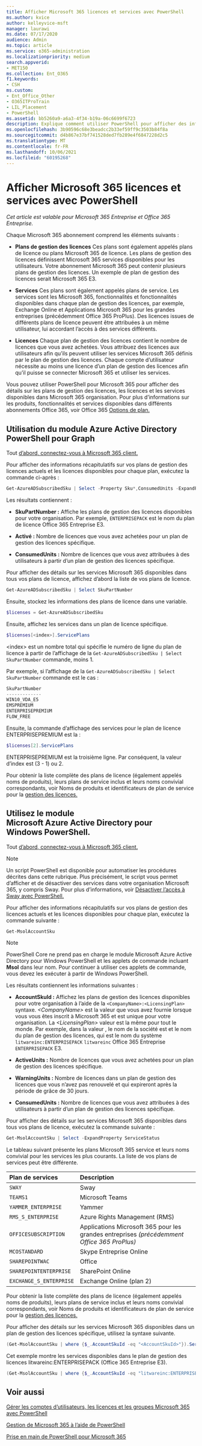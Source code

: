 ```yaml
---
title: Afficher Microsoft 365 licences et services avec PowerShell
ms.author: kvice
author: kelleyvice-msft
manager: laurawi
ms.date: 07/17/2020
audience: Admin
ms.topic: article
ms.service: o365-administration
ms.localizationpriority: medium
search.appverid:
- MET150
ms.collection: Ent_O365
f1.keywords:
- CSH
ms.custom:
- Ent_Office_Other
- O365ITProTrain
- LIL_Placement
- PowerShell
ms.assetid: bb5260a9-a6a3-4f34-b19a-06c6699f6723
description: Explique comment utiliser PowerShell pour afficher des informations sur les plans de gestion des licences, les services et les licences disponibles dans Microsoft 365 organisation.
ms.openlocfilehash: 3b90596c68e3beadcc2b33ef59ff9c3503b84f8a
ms.sourcegitcommit: d4b867e37bf741528ded7fb289e4f6847228d2c5
ms.translationtype: MT
ms.contentlocale: fr-FR
ms.lasthandoff: 10/06/2021
ms.locfileid: "60195268"
---
```

# <a name="view-microsoft-365-licenses-and-services-with-powershell"></a>Afficher Microsoft 365 licences et services avec PowerShell

*Cet article est valable pour Microsoft 365 Entreprise et Office 365 Entreprise.*

Chaque Microsoft 365 abonnement comprend les éléments suivants :

- **Plans de gestion des licences** Ces plans sont également appelés plans de licence ou plans Microsoft 365 de licence. Les plans de gestion des licences définissent Microsoft 365 services disponibles pour les utilisateurs. Votre abonnement Microsoft 365 peut contenir plusieurs plans de gestion des licences. Un exemple de plan de gestion des licences serait Microsoft 365 E3.
    
- **Services** Ces plans sont également appelés plans de service. Les services sont les Microsoft 365, fonctionnalités et fonctionnalités disponibles dans chaque plan de gestion des licences, par exemple, Exchange Online et Applications Microsoft 365 pour les grandes entreprises (précédemment Office 365 ProPlus). Des licences issues de différents plans de licence peuvent être attribuées à un même utilisateur, lui accordant l’accès à des services différents.
    
- **Licences** Chaque plan de gestion des licences contient le nombre de licences que vous avez achetées. Vous attribuez des licences aux utilisateurs afin qu’ils peuvent utiliser les services Microsoft 365 définis par le plan de gestion des licences. Chaque compte d’utilisateur nécessite au moins une licence d’un plan de gestion des licences afin qu’il puisse se connecter Microsoft 365 et utiliser les services.
    
Vous pouvez utiliser PowerShell pour Microsoft 365 pour afficher des détails sur les plans de gestion des licences, les licences et les services disponibles dans Microsoft 365 organisation. Pour plus d’informations sur les produits, fonctionnalités et services disponibles dans différents abonnements Office 365, voir Office 365 [Options de plan.](/office365/servicedescriptions/office-365-platform-service-description/office-365-plan-options)


## <a name="use-the-azure-active-directory-powershell-for-graph-module"></a>Utilisation du module Azure Active Directory PowerShell pour Graph

Tout [d’abord, connectez-vous à Microsoft 365 client.](connect-to-microsoft-365-powershell.md#connect-with-the-azure-active-directory-powershell-for-graph-module)
  
Pour afficher des informations récapitulatifs sur vos plans de gestion des licences actuels et les licences disponibles pour chaque plan, exécutez la commande ci-après :
  
```powershell
Get-AzureADSubscribedSku | Select -Property Sku*,ConsumedUnits -ExpandProperty PrepaidUnits
```

Les résultats contiennent :
  
- **SkuPartNumber :** Affiche les plans de gestion des licences disponibles pour votre organisation. Par exemple, `ENTERPRISEPACK` est le nom du plan de licence Office 365 Entreprise E3.
    
- **Activé :** Nombre de licences que vous avez achetées pour un plan de gestion des licences spécifique.
    
- **ConsumedUnits :** Nombre de licences que vous avez attribuées à des utilisateurs à partir d’un plan de gestion des licences spécifique.
    
Pour afficher des détails sur les services Microsoft 365 disponibles dans tous vos plans de licence, affichez d’abord la liste de vos plans de licence.

```powershell
Get-AzureADSubscribedSku | Select SkuPartNumber
```

Ensuite, stockez les informations des plans de licence dans une variable.

```powershell
$licenses = Get-AzureADSubscribedSku
```

Ensuite, affichez les services dans un plan de licence spécifique.

```powershell
$licenses[<index>].ServicePlans
```

\<index> est un nombre total qui spécifie le numéro de ligne du plan de licence à partir de l’affichage de la `Get-AzureADSubscribedSku | Select SkuPartNumber` commande, moins 1.

Par exemple, si l’affichage de la `Get-AzureADSubscribedSku | Select SkuPartNumber` commande est le cas :

```powershell
SkuPartNumber
-------------
WIN10_VDA_E5
EMSPREMIUM
ENTERPRISEPREMIUM
FLOW_FREE
```

Ensuite, la commande d’affichage des services pour le plan de licence ENTERPRISEPREMIUM est la :

```powershell
$licenses[2].ServicePlans
```

ENTERPRISEPREMIUM est la troisième ligne. Par conséquent, la valeur d’index est (3 - 1) ou 2.

Pour obtenir la liste complète des plans de licence (également appelés noms de produits), leurs plans de service inclus et leurs noms convivial correspondants, voir Noms de produits et identificateurs de plan de service pour la [gestion des licences.](/azure/active-directory/users-groups-roles/licensing-service-plan-reference)

## <a name="use-the-microsoft-azure-active-directory-module-for-windows-powershell"></a>Utilisez le module Microsoft Azure Active Directory pour Windows PowerShell.

Tout [d’abord, connectez-vous à Microsoft 365 client.](connect-to-microsoft-365-powershell.md#connect-with-the-microsoft-azure-active-directory-module-for-windows-powershell)

>[!Note]
>Un script PowerShell est disponible pour automatiser les procédures décrites dans cette rubrique. Plus précisément, le script vous permet d’afficher et de désactiver des services dans votre organisation Microsoft 365, y compris Sway. Pour plus d’informations, voir [Désactiver l’accès à Sway avec PowerShell.](disable-access-to-sway-with-microsoft-365-powershell.md)
>
    
Pour afficher des informations récapitulatifs sur vos plans de gestion des licences actuels et les licences disponibles pour chaque plan, exécutez la commande suivante :
  
```powershell
Get-MsolAccountSku
```

>[!Note]
>PowerShell Core ne prend pas en charge le module Microsoft Azure Active Directory pour Windows PowerShell et les applets de commande incluant **Msol** dans leur nom. Pour continuer à utiliser ces applets de commande, vous devez les exécuter à partir de Windows PowerShell.
>

Les résultats contiennent les informations suivantes :
  
- **AccountSkuId :** Affichez les plans de gestion des licences disponibles pour votre organisation à l’aide de la `<CompanyName>:<LicensingPlan>` syntaxe.  _\<CompanyName>_ est la valeur que vous avez fournie lorsque vous vous êtes inscrit à Microsoft 365 et est unique pour votre organisation. La _\<LicensingPlan>_ valeur est la même pour tout le monde. Par exemple, dans la valeur , le nom de la société est et le nom du plan de gestion des licences, qui est le nom du système `litwareinc:ENTERPRISEPACK` `litwareinc` Office 365 Entreprise `ENTERPRISEPACK` E3.
    
- **ActiveUnits :** Nombre de licences que vous avez achetées pour un plan de gestion des licences spécifique.
    
- **WarningUnits :** Nombre de licences dans un plan de gestion des licences que vous n’avez pas renouvelé et qui expireront après la période de grâce de 30 jours.
    
- **ConsumedUnits :** Nombre de licences que vous avez attribuées à des utilisateurs à partir d’un plan de gestion des licences spécifique.
    
Pour afficher des détails sur les services Microsoft 365 disponibles dans tous vos plans de licence, exécutez la commande suivante :
  
```powershell
Get-MsolAccountSku | Select -ExpandProperty ServiceStatus
```

Le tableau suivant présente les plans Microsoft 365 service et leurs noms convivial pour les services les plus courants. La liste de vos plans de services peut être différente. 
  
|**Plan de services**|**Description**|
|:-----|:-----|
| `SWAY` <br/> |Sway  <br/> |
| `TEAMS1` <br/> |Microsoft Teams  <br/> |
| `YAMMER_ENTERPRISE` <br/> |Yammer  <br/> |
| `RMS_S_ENTERPRISE` <br/> |Azure Rights Management (RMS)  <br/> |
| `OFFICESUBSCRIPTION` <br/> |Applications Microsoft 365 pour les grandes entreprises *(précédemment Office 365 ProPlus)*  <br/> |
| `MCOSTANDARD` <br/> |Skype Entreprise Online  <br/> |
| `SHAREPOINTWAC` <br/> |Office  <br/> |
| `SHAREPOINTENTERPRISE` <br/> |SharePoint Online  <br/> |
| `EXCHANGE_S_ENTERPRISE` <br/> |Exchange Online (plan 2)  <br/> |
   
Pour obtenir la liste complète des plans de licence (également appelés noms de produits), leurs plans de service inclus et leurs noms convivial correspondants, voir Noms de produits et identificateurs de plan de service pour la [gestion des licences.](/azure/active-directory/users-groups-roles/licensing-service-plan-reference)

Pour afficher des détails sur les services Microsoft 365 disponibles dans un plan de gestion des licences spécifique, utilisez la syntaxe suivante.
  
```powershell
(Get-MsolAccountSku | where {$_.AccountSkuId -eq "<AccountSkuId>"}).ServiceStatus
```

Cet exemple montre les services disponibles dans le plan de gestion des licences litwareinc:ENTERPRISEPACK (Office 365 Entreprise E3).
  
```powershell
(Get-MsolAccountSku | where {$_.AccountSkuId -eq "litwareinc:ENTERPRISEPACK"}).ServiceStatus
```

## <a name="see-also"></a>Voir aussi

[Gérer les comptes d’utilisateurs, les licences et les groupes Microsoft 365 avec PowerShell](manage-user-accounts-and-licenses-with-microsoft-365-powershell.md)
  
[Gestion de Microsoft 365 à l’aide de PowerShell](manage-microsoft-365-with-microsoft-365-powershell.md)
  
[Prise en main de PowerShell pour Microsoft 365](getting-started-with-microsoft-365-powershell.md)